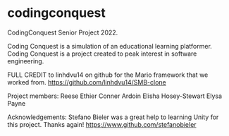 # codingconquest
CodingConquest Senior Project 2022.

Coding Conquest is a simulation of an educational learning platformer. Coding Conquest is a project created to peak interest in software engineering. 

FULL CREDIT to linhdvu14 on github for the Mario framework that we worked from.
https://github.com/linhdvu14/SMB-clone

Project members:
Reese Ethier
Conner Ardoin
Elisha Hosey-Stewart
Elysa Payne

Acknowledgements:
Stefano Bieler was a great help to learning Unity for this project. Thanks again!
https://www.github.com/stefanobieler
